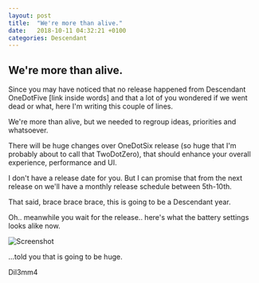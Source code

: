 ```yaml
---
layout: post
title:  "We're more than alive."
date:   2018-10-11 04:32:21 +0100
categories: Descendant
---
```


## We're more than alive. 

Since you may have noticed that no release happened from Descendant OneDotFive [link inside words] and that a lot of you wondered if we went dead or what, here I'm writing this couple of lines. 

We're more than alive, but we needed to regroup ideas, priorities and whatsoever. 

There will be huge changes over OneDotSix release (so huge that I'm probably about to call that TwoDotZero), that should enhance your overall experience, performance and UI. 

I don't have a release date for you. 
But I can promise that from the next release on we'll have a monthly release schedule between 5th-10th.

That said, brace brace brace, this is going to be a Descendant year.

Oh.. meanwhile you wait for the release.. here's what the battery settings looks alike now. 


![Screenshot](https://i.imgur.com/Us2A1wl.jpg)

...told you that is going to be huge.

Dil3mm4
